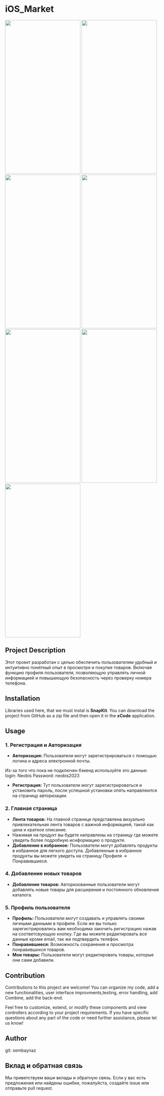 # iOS_Market

<img width = "245" height = "500" src = "https://github.com/sembaynaz/iOS_Market/assets/96616194/d37dea02-99cd-4173-ade8-4b7ffb6a43e9">
<img width = "245" height = "500" src = "https://github.com/sembaynaz/iOS_Market/assets/96616194/db20714c-51f7-4ace-baa6-fbd933656971">
<img width = "245" height = "500" src = "https://github.com/sembaynaz/iOS_Market/assets/96616194/be8a36fb-ca1e-477e-884b-4dfd9d431463">
<img width = "245" height = "500" src = "https://github.com/sembaynaz/iOS_Market/assets/96616194/74ecf744-3d0b-4971-bc2a-d3a233b229a0">
<img width = "245" height = "500" src = "https://github.com/sembaynaz/iOS_Market/assets/96616194/efa8ff46-a809-4929-9f93-b14887ef0de4">
<img width = "245" height = "500" src = "https://github.com/sembaynaz/iOS_Market/assets/96616194/50837e3c-0f2f-4493-b9e0-6b95cb5e3747">
<img width = "245" height = "500" src = "https://github.com/sembaynaz/iOS_Market/assets/96616194/76740c11-a027-4013-a456-7c189e394e6a">

## Project Description

Этот проект разработан с целью обеспечить пользователям удобный и интуитивно понятный опыт в просмотре и покупке товаров. Включая функцию профиля пользователя, позволяющую управлять личной информацией и повышающую безопасность через проверку номера телефона.

## Installation
Libraries used here, that we must instal is **SnapKit**. You can download the project from GitHub as a zip file and then open it in the **xCode** application.

## Usage

### 1. Регистрация и Авторизация

- **Авторизация:** Пользователи могут зарегистрироваться с помощью логина и адреса электронной почты.

Из-за того что пока не подключен бэкенд используйте это данные:
login: Neobis
Password: neobis2023

- **Регистрация:** Тут пользователи могут зарегистрироваться и установить пароль, после успешной установки опять направляются на страницу авторизации.

### 2. Главная страница

- **Лента товаров:** На главной странице представлена визуально привлекательная лента товаров с важной информацией, такой как цена и краткое описание.
- Нажимая на продукт вы будете направлены на страницу где можете увидеть более подробную иснформацию о продукте.
- **Добавление в избранное:** Пользователи могут добавлять продукты в избранное для легкого доступа. Добавленные в избранное продукты вы можете увидеть на страницу Профиля -> Понравившиеся. 

### 4. Добавление новых товаров

- **Добавление товаров:** Авторизованные пользователи могут добавлять новые товары для расширения и постоянного обновления каталога.

### 5. Профиль пользователя

- **Профиль:** Пользователи могут создавать и управлять своими личными данными в профиле. Если же вы только зарегистрировались вам необходима закочить регистрацию нажав на соответсвующую кнопку. Где вы можете редактировать все данные кроме email, так же подтвердить телефон.
- **Понравившиеся:** Возможность сохранения и просмотра понравившихся товаров.
- **Мои товары:** Пользователи могут редактировать товары, которые они сами добавили.


## Contribution
Contributions to this project are welcome!
You can organize my code, add a new functionalities, user interface improvments,testing, error handling, add Combine, add the back-end. 

Feel free to customize, extend, or modify these components and view controllers according to your project requirements. If you have specific questions about any part of the code or need further assistance, please let us know!

## Author
git: sembaynaz




## Вклад и обратная связь

Мы приветствуем ваши вклады и обратную связь. Если у вас есть предложения или найдены ошибки, пожалуйста, создайте issue или отправьте pull request.
